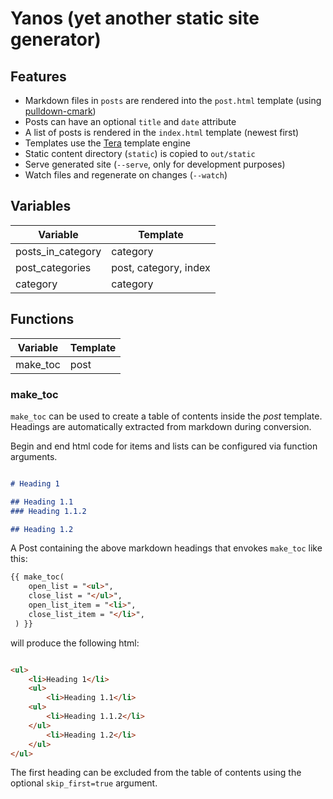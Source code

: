 # Yanos (**y**et **ano**ther **s**tatic site generator)

## Features

- Markdown files in `posts` are rendered into the `post.html` template (using [pulldown-cmark](https://crates.io/crates/pulldown-cmark))
- Posts can have an optional `title` and `date` attribute
- A list of posts is rendered in the `index.html` template (newest first)
- Templates use the [Tera](https://tera.netlify.app/) template engine
- Static content directory (`static`) is copied to `out/static`
- Serve generated site (`--serve`, only for development purposes)
- Watch files and regenerate on changes (`--watch`)

## Variables

| **Variable**      | **Template**          |
| ----------------- | --------------------- |
| posts_in_category | category              |
| post_categories   | post, category, index |
| category          | category              |

## Functions

| **Variable** | **Template** |
| ------------ | ------------ |
| make_toc     | post         |


### make_toc
`make_toc` can be used to create a table of contents inside the _post_ template. Headings are automatically extracted from markdown during conversion.

Begin and end html code for items and lists can be configured via function arguments.

```markdown

# Heading 1

## Heading 1.1
### Heading 1.1.2

## Heading 1.2

```

A Post containing the above markdown headings that envokes `make_toc` like this:
```html
{{ make_toc(
    open_list = "<ul>",
    close_list = "</ul>",
    open_list_item = "<li>",
    close_list_item = "</li>",
 ) }}
```
will produce the following html:

```html

<ul>
    <li>Heading 1</li>
    <ul>
        <li>Heading 1.1</li>
    <ul>
        <li>Heading 1.1.2</li>
    </ul>
        <li>Heading 1.2</li>
    </ul>
</ul>
```

The first heading can be excluded from the table of contents using the optional `skip_first=true` argument.
